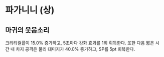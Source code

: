 # 파가니니 (상)

## 마귀의 웃음소리

크리티컬률이 15.0% 증가하고, 5초마다 강화 효과를 1회 획득한다. 또한 다음 짧은 시간 내 차지 공격은 물리 대미지가 40.0% 증가하고, SP를 5pt 회복한다.
